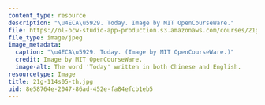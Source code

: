 ```yaml
---
content_type: resource
description: "\u4ECA\u5929. Today. Image by MIT OpenCourseWare."
file: https://ol-ocw-studio-app-production.s3.amazonaws.com/courses/21g-114-chinese-vi-streamlined-spring-2005/8e58764e204786ad452efa84efcb1eb5_21g-114s05-th.jpg
file_type: image/jpeg
image_metadata:
  caption: "\u4ECA\u5929. Today. (Image by MIT OpenCourseWare.)"
  credit: Image by MIT OpenCourseWare.
  image-alt: The word 'Today' written in both Chinese and English.
resourcetype: Image
title: 21g-114s05-th.jpg
uid: 8e58764e-2047-86ad-452e-fa84efcb1eb5
---
```

